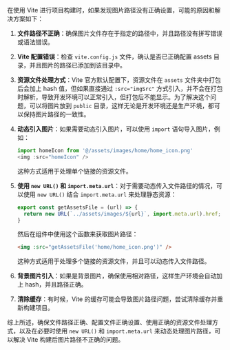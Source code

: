 在使用 Vite 进行项目构建时，如果发现图片路径没有正确设置，可能的原因和解决方案如下：

1. **文件路径不正确**：确保图片文件存在于指定的路径中，并且路径没有拼写错误或语法错误。

2. **Vite 配置错误**：检查 `vite.config.js` 文件，确认是否已正确配置 assets 目录，并且图片的路径已添加到该目录中。

3. **资源文件处理方式**：Vite 官方默认配置下，资源文件在 `assets` 文件夹中打包后会加上 hash 值，但如果直接通过 `:src="imgSrc"` 方式引入，并不会在打包时解析，导致开发环境可以正常引入，但打包后不能显示。为了解决这个问题，可以将图片放到 `public` 目录，这样无论是开发环境还是生产环境，都可以保持图片路径的一致性。

4. **动态引入图片**：如果需要动态引入图片，可以使用 `import` 语句导入图片，例如：
   ```javascript
   import homeIcon from '@/assets/images/home/home_icon.png'
   <img :src="homeIcon" />
   ```
   这种方式适用于处理单个链接的资源文件。

5. **使用 `new URL()` 和 `import.meta.url`**：对于需要动态传入文件路径的情况，可以使用 `new URL()` 结合 `import.meta.url` 来处理静态资源：
   ```javascript
   export const getAssetsFile = (url) => {
     return new URL(`../assets/images/${url}`, import.meta.url).href;
   }
   ```
   然后在组件中使用这个函数来获取图片路径：
   ```html
   <img :src="getAssetsFile('home/home_icon.png')" />
   ```
   这种方式适用于处理多个链接的资源文件，并且可以动态传入文件路径。

6. **背景图片引入**：如果是背景图片，确保使用相对路径，这样生产环境会自动加上 hash，并且路径正确。

7. **清除缓存**：有时候，Vite 的缓存可能会导致图片路径问题，尝试清除缓存并重新构建项目。

综上所述，确保文件路径正确、配置文件正确设置、使用正确的资源文件处理方式，以及在必要时使用 `new URL()` 和 `import.meta.url` 来动态处理图片路径，可以解决 Vite 构建后图片路径不正确的问题。

